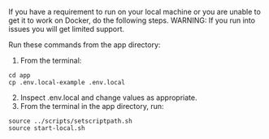 If you have a requirement to run on your local machine or you are unable to get it to work on
Docker, do the following steps.  WARNING: If you run into issues you will get limited support.

Run these commands from the app directory:
1. From the terminal:
```
cd app
cp .env.local-example .env.local
```
2. Inspect .env.local and change values as appropriate.
3. From the terminal in the app directory, run:
```
source ../scripts/setscriptpath.sh
source start-local.sh
```
